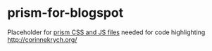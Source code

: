# prism-for-blogspot
Placeholder for [prism CSS and JS files](http://prismjs.com/download.html) needed for code highlighting http://corinnekrych.org/ 
